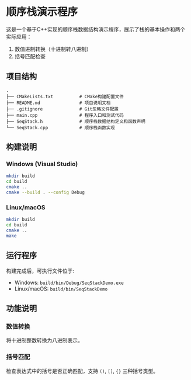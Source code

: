 # 顺序栈演示程序

这是一个基于C++实现的顺序栈数据结构演示程序，展示了栈的基本操作和两个实际应用：
1. 数值进制转换（十进制转八进制）
2. 括号匹配检查

## 项目结构

```
.
├── CMakeLists.txt          # CMake构建配置文件
├── README.md               # 项目说明文档
├── .gitignore              # Git忽略文件配置
├── main.cpp                # 程序入口和测试代码
├── SeqStack.h              # 顺序栈数据结构定义和函数声明
└── SeqStack.cpp            # 顺序栈函数实现
```

## 构建说明

### Windows (Visual Studio)
```bash
mkdir build
cd build
cmake ..
cmake --build . --config Debug
```

### Linux/macOS
```bash
mkdir build
cd build
cmake ..
make
```

## 运行程序

构建完成后，可执行文件位于:
- Windows: `build/bin/Debug/SeqStackDemo.exe`
- Linux/macOS: `build/bin/SeqStackDemo`

## 功能说明

### 数值转换
将十进制整数转换为八进制表示。

### 括号匹配
检查表达式中的括号是否正确匹配，支持 `()`, `[]`, `{}` 三种括号类型。
